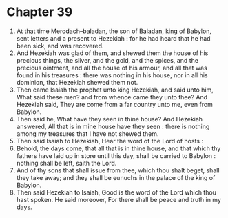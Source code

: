 # Chapter 39

1. At that time Merodach–baladan, the son of Baladan, king of Babylon, sent letters and a present to Hezekiah : for he had heard that he had been sick, and was recovered.
2. And Hezekiah was glad of them, and shewed them the house of his precious things, the silver, and the gold, and the spices, and the precious ointment, and all the house of his armour, and all that was found in his treasures : there was nothing in his house, nor in all his dominion, that Hezekiah shewed them not.
3. Then came Isaiah the prophet unto king Hezekiah, and said unto him, What said these men? and from whence came they unto thee? And Hezekiah said, They are come from a far country unto me, even from Babylon.
4. Then said he, What have they seen in thine house? And Hezekiah answered, All that is in mine house have they seen : there is nothing among my treasures that I have not shewed them.
5. Then said Isaiah to Hezekiah, Hear the word of the Lord of hosts :
6. Behold, the days come, that all that is in thine house, and that which thy fathers have laid up in store until this day, shall be carried to Babylon : nothing shall be left, saith the Lord.
7. And of thy sons that shall issue from thee, which thou shalt beget, shall they take away; and they shall be eunuchs in the palace of the king of Babylon.
8. Then said Hezekiah to Isaiah, Good is the word of the Lord which thou hast spoken. He said moreover, For there shall be peace and truth in my days.

